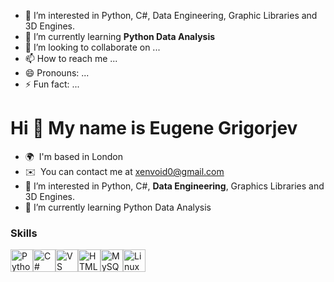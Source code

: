 
- 👀 I’m interested in Python, C#, Data Engineering, Graphic Libraries and 3D Engines.
- 🌱 I’m currently learning **Python Data Analysis** 
- 💞️ I’m looking to collaborate on ...
- 📫 How to reach me ...
- 😄 Pronouns: ...
- ⚡ Fun fact: ...

Hi 👋 My name is Eugene Grigorjev
=================================

* 🌍  I'm based in London
* ✉️  You can contact me at [xenvoid0@gmail.com](mailto:xenvoid0@gmail.com)
* 👀 I’m interested in Python, C#, **Data Engineering**, Graphics Libraries and 3D Engines.
* 🌱 I’m currently learning Python Data Analysis

### Skills


<p align="left">
<a href="https://www.python.org/" target="_blank" rel="noreferrer"><img src="https://raw.githubusercontent.com/danielcranney/readme-generator/main/public/icons/skills/python-colored.svg" width="36" height="36" alt="Python" /></a><a href="https://docs.microsoft.com/en-us/dotnet/csharp/" target="_blank" rel="noreferrer"><img src="https://raw.githubusercontent.com/danielcranney/readme-generator/main/public/icons/skills/csharp-colored.svg" width="36" height="36" alt="C#" /></a><a href="https://code.visualstudio.com/" target="_blank" rel="noreferrer"><img src="https://raw.githubusercontent.com/danielcranney/readme-generator/main/public/icons/skills/visualstudiocode.svg" width="36" height="36" alt="VS Code" /></a><a href="https://developer.mozilla.org/en-US/docs/Glossary/HTML5" target="_blank" rel="noreferrer"><img src="https://raw.githubusercontent.com/danielcranney/readme-generator/main/public/icons/skills/html5-colored.svg" width="36" height="36" alt="HTML5" /></a><a href="https://www.mysql.com/" target="_blank" rel="noreferrer"><img src="https://raw.githubusercontent.com/danielcranney/readme-generator/main/public/icons/skills/mysql-colored.svg" width="36" height="36" alt="MySQL" /></a><a href="https://www.linux.org" target="_blank" rel="noreferrer"><img src="https://raw.githubusercontent.com/danielcranney/readme-generator/main/public/icons/skills/linux-colored.svg" width="36" height="36" alt="Linux" /></a>
</p>

<!---
xenuserq/xenuserq is a ✨ special ✨ repository because its `README.md` (this file) appears on your GitHub profile.
You can click the Preview link to take a look at your changes.
--->
